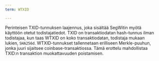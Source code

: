```yaml
---
term: WTXID

---
```

Perinteisen TXID-tunnuksen laajennus, joka sisältää SegWitin myötä käyttöön otetut todistajatiedot. TXID on transaktiodatan hash-tunnus ilman todistajaa, kun taas WTXID on koko transaktiodatan, todistaja mukaan lukien, `SHA256d`. WTXID-tunnukset tallennetaan erilliseen Merkle-puuhun, jonka juuri sijaitsee coinbase-transaktiossa. Tämä erottelu mahdollistaa TXID:n transaktion muokattavuuden poistamisen.